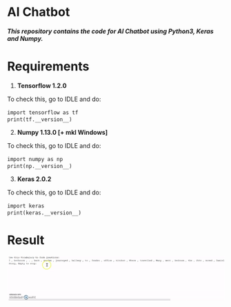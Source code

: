 # AI Chatbot
***This repository contains the code for AI Chatbot using Python3, Keras and Numpy.***

# Requirements
1. **Tensorflow 1.2.0**

To check this, go to IDLE and do:
```
import tensorflow as tf
print(tf.__version__)
```

2. **Numpy 1.13.0 [+ mkl Windows]**

To check this, go to IDLE and do:
```
import numpy as np
print(np.__version__)
```


3. **Keras 2.0.2**

To check this, go to IDLE and do:
```
import keras
print(keras.__version__)
```




# Result

![Output a1](Output/Output.gif?raw=true "Output a1")
